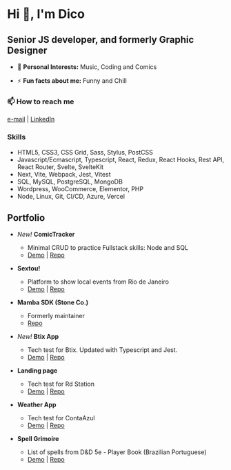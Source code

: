 # Hi 👋, I'm Dico

## Senior JS developer, and formerly Graphic Designer

- 💬 **Personal Interests:** Music, Coding and Comics

- ⚡ **Fun facts about me:** Funny and Chill

### 📫 How to reach me
[e-mail](mailto:didiraja@hotmail.com) | [LinkedIn](https://linkedin.com/in/didiraja)

### Skills
 - HTML5, CSS3, CSS Grid, Sass, Stylus, PostCSS
 - Javascript/Ecmascript, Typescript, React, Redux, React Hooks, Rest API, React Router, Svelte, SvelteKit
 - Next, Vite, Webpack, Jest, Vitest
 - SQL, MySQL, PostgreSQL, MongoDB
 - Wordpress, WooCommerce, Elementor, PHP
 - Node, Linux, Git, CI/CD, Azure, Vercel

## Portfolio
 - *New!* **ComicTracker** 
   - Minimal CRUD to practice Fullstack skills: Node and SQL
   - [Demo](https://comic-tracker.vercel.app/) | [Repo](https://github.com/didiraja/comictracker)

 - **Sextou!** 
   - Platform to show local events from Rio de Janeiro 
   - [Demo](https://sextou.rio/) | [Repo](https://github.com/didiraja/sextou-front)
     
 - **Mamba SDK (Stone Co.)**
   - Formerly maintainer
   - [Repo](https://github.com/stone-payments/pos-mamba-sdk)
  
 - *New!* **Btix App**
   - Tech test for Btix. Updated with Typescript and Jest.
   - [Demo](https://btix-challenge.vercel.app/) | [Repo](https://github.com/didiraja/btix-challenge/tree/main)
     
 - **Landing page** 
   - Tech test for Rd Station
   - [Demo](https://rds-landing.vercel.app/) | [Repo](https://github.com/didiraja/rds-landing)
     
 - **Weather App**
   - Tech test for ContaAzul
   - [Demo](https://desafio-conta-azul.vercel.app/) | [Repo](https://github.com/didiraja/desafio-conta-azul)
     
 - **Spell Grimoire**
   - List of spells from D&D 5e - Player Book (Brazilian Portuguese)
   - [Demo](https://dnd-5e-magias.vercel.app/) | [Repo](https://github.com/didiraja/dnd-5e-magias)
     
 
